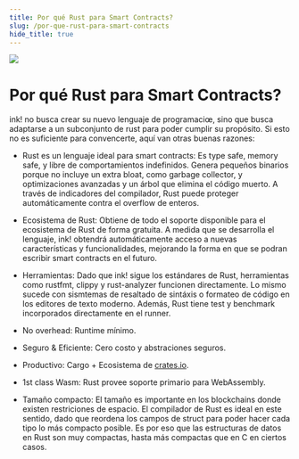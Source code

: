 ```yaml
---
title: Por qué Rust para Smart Contracts?
slug: /por-que-rust-para-smart-contracts
hide_title: true
---
```


<img src="/img/title/rust.svg" className="titlePic" />

# Por qué Rust para Smart Contracts?

ink! no busca crear su nuevo lenguaje de programaciœ, sino que busca adaptarse a un subconjunto de rust para poder cumplir su propósito. Si esto no es suficiente para convencerte, aquí van otras buenas razones:

* <span class="highlight">Rust es un lenguaje ideal para smart contracts:</span> Es type safe, memory safe, y libre de comportamientos indefinidos. Genera pequeños binarios porque no incluye un extra bloat, como garbage collector, y optimizaciones avanzadas y un árbol que elimina el código muerto. A través de indicadores del compilador, Rust puede proteger automáticamente contra el overflow de enteros.

* <span class="highlight">Ecosistema de Rust:</span> Obtiene de todo el soporte disponible para el ecosistema de Rust de forma gratuita. A medida que se desarrolla el lenguaje, ink! obtendrá automáticamente acceso a nuevas características y funcionalidades, mejorando la forma en que se podran escribir smart contracts en el futuro.

* <span class="highlight">Herramientas:</span> Dado que ink! sigue los estándares de Rust, herramientas como rustfmt, clippy y rust-analyzer funcionen directamente. Lo mismo sucede con sismtemas de resaltado de sintáxis o formateo de código en los editores de texto moderno. Además, Rust tiene test y benchmark incorporados directamente en el runner.

* <span class="highlight">No overhead:</span> Runtime mínimo.

* <span class="highlight">Seguro & Eficiente:</span> Cero costo y abstraciones seguros.

* <span class="highlight">Productivo:</span> Cargo + Ecosistema de <a href="https://crates.io">crates.io</a>.

* <span class="highlight">1st class Wasm:</span> Rust provee soporte primario para WebAssembly.

* <span class="highlight">Tamaño compacto:</span> El tamaño es importante en los blockchains donde existen restriciones de espacio. El compilador de Rust es ideal en este sentido, dado que reordena los campos de struct para poder hacer cada tipo lo más compacto posible. Es por eso que las estructuras de datos en Rust son muy compactas, hasta más compactas que en C en ciertos casos.


